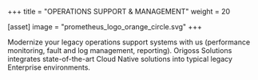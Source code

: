 +++
title = "OPERATIONS SUPPORT & MANAGEMENT"
weight = 20

[asset]
  image = "prometheus_logo_orange_circle.svg"
+++

Modernize your legacy operations support systems with us (performance monitoring, fault and log management, reporting). Origoss Solutions integrates state-of-the-art Cloud Native solutions into typical legacy Enterprise environments.
